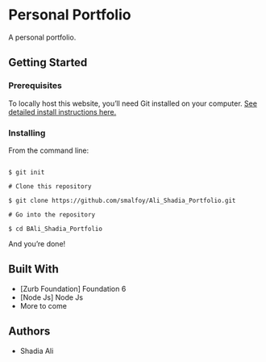 # Personal Portfolio

A personal portfolio.

## Getting Started

### Prerequisites

To locally host this website, you’ll need Git installed on your computer.
[See detailed install instructions here.](https://gist.github.com/derhuerst/1b15ff4652a867391f03)

### Installing

From the command line:

```# Initialize git

$ git init

# Clone this repository

$ git clone https://github.com/smalfoy/Ali_Shadia_Portfolio.git

# Go into the repository

$ cd BAli_Shadia_Portfolio

```

And you’re done!

## Built With

* [Zurb Foundation] Foundation 6
* [Node Js] Node Js
* More to come


## Authors

* Shadia Ali
